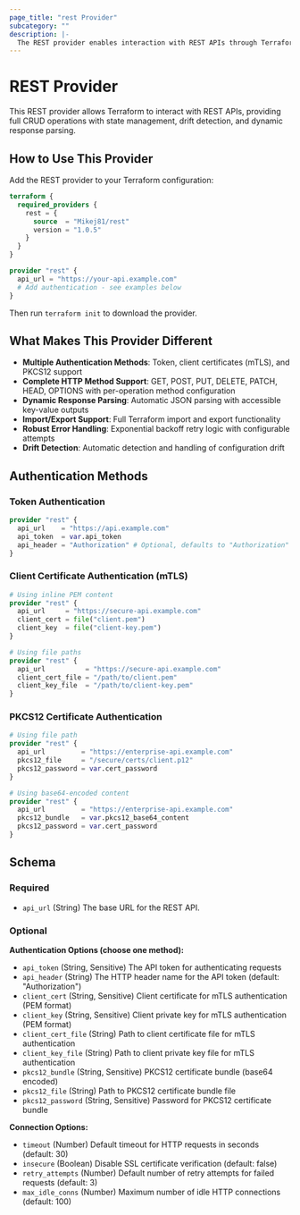 ```yaml
---
page_title: "rest Provider"
subcategory: ""
description: |-
  The REST provider enables interaction with REST APIs through Terraform. It supports multiple authentication methods including token-based, client certificates, and PKCS12 bundles.
---
```


# REST Provider

This REST provider allows Terraform to interact with REST APIs, providing full CRUD operations with state management, drift detection, and dynamic response parsing.

## How to Use This Provider

Add the REST provider to your Terraform configuration:

```terraform
terraform {
  required_providers {
    rest = {
      source  = "Mikej81/rest"
      version = "1.0.5"
    }
  }
}

provider "rest" {
  api_url = "https://your-api.example.com"
  # Add authentication - see examples below
}
```

Then run `terraform init` to download the provider.

## What Makes This Provider Different

- **Multiple Authentication Methods**: Token, client certificates (mTLS), and PKCS12 support
- **Complete HTTP Method Support**: GET, POST, PUT, DELETE, PATCH, HEAD, OPTIONS with per-operation method configuration
- **Dynamic Response Parsing**: Automatic JSON parsing with accessible key-value outputs
- **Import/Export Support**: Full Terraform import and export functionality
- **Robust Error Handling**: Exponential backoff retry logic with configurable attempts
- **Drift Detection**: Automatic detection and handling of configuration drift

## Authentication Methods

### Token Authentication

```terraform
provider "rest" {
  api_url    = "https://api.example.com"
  api_token  = var.api_token
  api_header = "Authorization" # Optional, defaults to "Authorization"
}
```

### Client Certificate Authentication (mTLS)

```terraform
# Using inline PEM content
provider "rest" {
  api_url     = "https://secure-api.example.com"
  client_cert = file("client.pem")
  client_key  = file("client-key.pem")
}

# Using file paths
provider "rest" {
  api_url          = "https://secure-api.example.com"
  client_cert_file = "/path/to/client.pem"
  client_key_file  = "/path/to/client-key.pem"
}
```

### PKCS12 Certificate Authentication

```terraform
# Using file path
provider "rest" {
  api_url         = "https://enterprise-api.example.com"
  pkcs12_file     = "/secure/certs/client.p12"
  pkcs12_password = var.cert_password
}

# Using base64-encoded content
provider "rest" {
  api_url         = "https://enterprise-api.example.com"
  pkcs12_bundle   = var.pkcs12_base64_content
  pkcs12_password = var.cert_password
}
```

## Schema

### Required

- `api_url` (String) The base URL for the REST API.

### Optional

**Authentication Options (choose one method):**

- `api_token` (String, Sensitive) The API token for authenticating requests
- `api_header` (String) The HTTP header name for the API token (default: "Authorization")
- `client_cert` (String, Sensitive) Client certificate for mTLS authentication (PEM format)
- `client_key` (String, Sensitive) Client private key for mTLS authentication (PEM format)
- `client_cert_file` (String) Path to client certificate file for mTLS authentication
- `client_key_file` (String) Path to client private key file for mTLS authentication
- `pkcs12_bundle` (String, Sensitive) PKCS12 certificate bundle (base64 encoded)
- `pkcs12_file` (String) Path to PKCS12 certificate bundle file
- `pkcs12_password` (String, Sensitive) Password for PKCS12 certificate bundle

**Connection Options:**

- `timeout` (Number) Default timeout for HTTP requests in seconds (default: 30)
- `insecure` (Boolean) Disable SSL certificate verification (default: false)
- `retry_attempts` (Number) Default number of retry attempts for failed requests (default: 3)
- `max_idle_conns` (Number) Maximum number of idle HTTP connections (default: 100)
